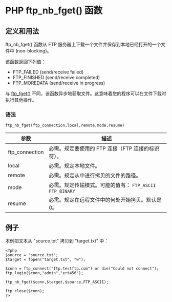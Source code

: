 # PHP ftp_nb_fget() 函数



## 定义和用法

ftp_nb_fget() 函数从 FTP 服务器上下载一个文件并保存到本地已经打开的一个文件中 (non-blocking)。

该函数返回下列值：

*   FTP_FAILED (send/receive failed)
*   FTP_FINISHED (send/receive completed)
*   FTP_MOREDATA (send/receive in progress)

与 [ftp_fget()](/php/func_ftp_fget.asp "PHP ftp_fget() 函数") 不同，该函数异步地获取文件。这意味着您的程序可以在文件下载时执行其他操作。

### 语法

```
ftp_nb_fget(ftp_connection,local,remote,mode,resume)
```

| 参数 | 描述 |
| --- | --- |
| ftp_connection | 必需。规定要使用的 FTP 连接（FTP 连接的标识符）。 |
| local | 必需。规定本地文件。 |
| remote | 必需。规定从中进行拷贝的文件的路径。 |
| mode | 必需。规定传输模式。可能的值有：   `FTP_ASCII`   `FTP_BINARY` |
| resume | 必需。规定在远程文件中的何处开始拷贝。默认是 0。 |

## 例子

本例把文本从 "source.txt" 拷贝到 "target.txt" 中：

```
<?php
$source = "source.txt";
$target = fopen("target.txt", "w");

$conn = ftp_connect("ftp.testftp.com") or die("Could not connect");
ftp_login($conn,"admin","ert456");

ftp_nb_fget($conn,$target,$source,FTP_ASCII);

ftp_close($conn);
?>
```

